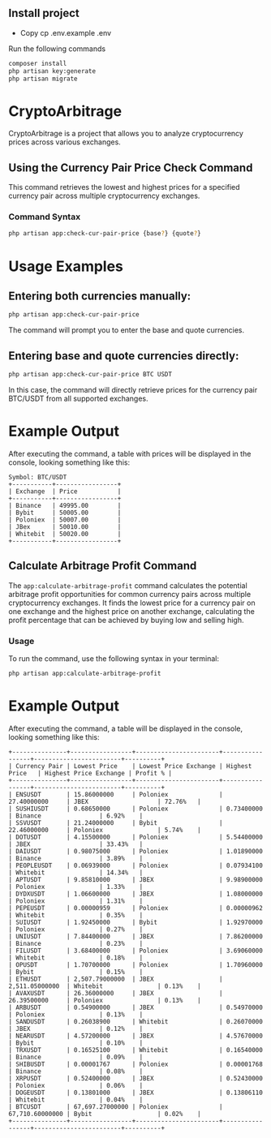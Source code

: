 ## Install project
- Copy cp .env.example .env

Run the following commands

```bash
composer install
php artisan key:generate
php artisan migrate
```

# CryptoArbitrage

CryptoArbitrage is a project that allows you to analyze cryptocurrency prices across various exchanges.

## Using the Currency Pair Price Check Command

This command retrieves the lowest and highest prices for a specified currency pair across multiple cryptocurrency exchanges.

### Command Syntax

```bash
php artisan app:check-cur-pair-price {base?} {quote?}
```

# Usage Examples
## Entering both currencies manually:
```bash
php artisan app:check-cur-pair-price
```
The command will prompt you to enter the base and quote currencies.

## Entering base and quote currencies directly:
```bash
php artisan app:check-cur-pair-price BTC USDT
```
In this case, the command will directly retrieve prices for the currency pair BTC/USDT from all supported exchanges.

# Example Output
After executing the command, a table with prices will be displayed in the console, looking something like this:
```
Symbol: BTC/USDT
+-----------+-----------------+
| Exchange  | Price           |
+-----------+-----------------+
| Binance   | 49995.00        |
| Bybit     | 50005.00        |
| Poloniex  | 50007.00        |
| JBex      | 50010.00        |
| Whitebit  | 50020.00        |
+-----------+-----------------+
```

## Calculate Arbitrage Profit Command

The `app:calculate-arbitrage-profit` command calculates the potential arbitrage profit opportunities for common currency pairs across multiple cryptocurrency exchanges. It finds the lowest price for a currency pair on one exchange and the highest price on another exchange, calculating the profit percentage that can be achieved by buying low and selling high.

### Usage

To run the command, use the following syntax in your terminal:

```bash
php artisan app:calculate-arbitrage-profit
```

# Example Output
After executing the command, a table will be displayed in the console, looking something like this:
```
+---------------+-----------------+-----------------------+-----------------+------------------------+----------+
| Currency Pair | Lowest Price    | Lowest Price Exchange | Highest Price   | Highest Price Exchange | Profit % |
+---------------+-----------------+-----------------------+-----------------+------------------------+----------+
| ENSUSDT       | 15.86000000     | Poloniex              | 27.40000000     | JBEX                   | 72.76%   |
| SUSHIUSDT     | 0.68650000      | Poloniex              | 0.73400000      | Binance                | 6.92%    |
| SSVUSDT       | 21.24000000     | Bybit                 | 22.46000000     | Poloniex               | 5.74%    |
| DOTUSDT       | 4.15500000      | Poloniex              | 5.54400000      | JBEX                   | 33.43%   |
| DAIUSDT       | 0.98075000      | Poloniex              | 1.01890000      | Binance                | 3.89%    |
| PEOPLEUSDT    | 0.06939000      | Poloniex              | 0.07934100      | Whitebit               | 14.34%   |
| APTUSDT       | 9.85810000      | JBEX                  | 9.98900000      | Poloniex               | 1.33%    |
| DYDXUSDT      | 1.06600000      | JBEX                  | 1.08000000      | Poloniex               | 1.31%    |
| PEPEUSDT      | 0.00000959      | Poloniex              | 0.00000962      | Whitebit               | 0.35%    |
| SUIUSDT       | 1.92450000      | Bybit                 | 1.92970000      | Poloniex               | 0.27%    |
| UNIUSDT       | 7.84400000      | JBEX                  | 7.86200000      | Binance                | 0.23%    |
| FILUSDT       | 3.68400000      | Poloniex              | 3.69060000      | Whitebit               | 0.18%    |
| OPUSDT        | 1.70700000      | Poloniex              | 1.70960000      | Bybit                  | 0.15%    |
| ETHUSDT       | 2,507.79000000  | JBEX                  | 2,511.05000000  | Whitebit               | 0.13%    |
| AVAXUSDT      | 26.36000000     | JBEX                  | 26.39500000     | Poloniex               | 0.13%    |
| ARBUSDT       | 0.54900000      | JBEX                  | 0.54970000      | Poloniex               | 0.13%    |
| SANDUSDT      | 0.26038900      | Whitebit              | 0.26070000      | JBEX                   | 0.12%    |
| NEARUSDT      | 4.57200000      | JBEX                  | 4.57670000      | Bybit                  | 0.10%    |
| TRXUSDT       | 0.16525100      | Whitebit              | 0.16540000      | Binance                | 0.09%    |
| SHIBUSDT      | 0.00001767      | Poloniex              | 0.00001768      | Binance                | 0.08%    |
| XRPUSDT       | 0.52400000      | JBEX                  | 0.52430000      | Poloniex               | 0.06%    |
| DOGEUSDT      | 0.13801000      | JBEX                  | 0.13806110      | Whitebit               | 0.04%    |
| BTCUSDT       | 67,697.27000000 | Poloniex              | 67,710.60000000 | Bybit                  | 0.02%    |
+---------------+-----------------+-----------------------+-----------------+------------------------+----------+

```
